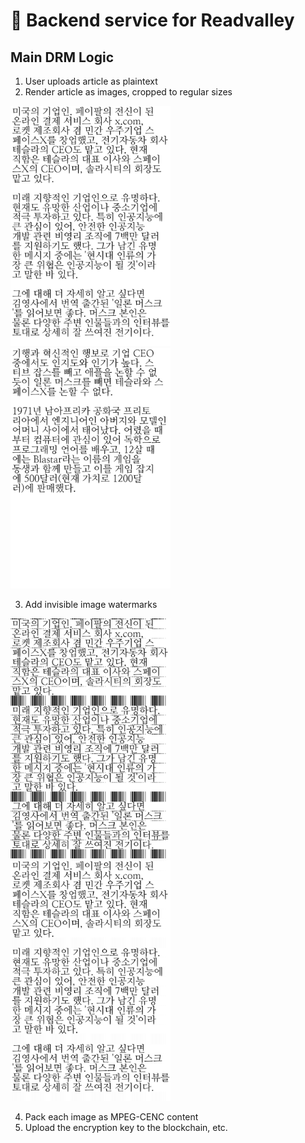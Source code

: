 # 📘 Backend service for Readvalley

## Main DRM Logic
1. User uploads article as plaintext
2. Render article as images, cropped to regular sizes

<img src="./docs/images/image-render-0.png" width="256"><img src="./docs/images/image-render-1.png" width="256">

3. Add invisible image watermarks

<img src="./docs/images/watermark-black.png?v=2" width="256"><img src="./docs/images/watermark-invisable.png?v=2" width="256">

4. Pack each image as MPEG-CENC content
5. Upload the encryption key to the blockchain, etc.
